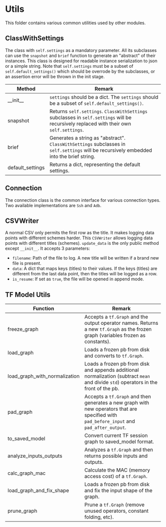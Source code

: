 # Utils

This folder contains various common utilities used by other modules.

## ClassWithSettings

The class with `self.settings` as a mandatory parameter.
All its subclasses can use the `snapshot` and `brief` function to generate an "abstract" of their instances.
This class is designed for readable instance serialization to json or a simple string. 
Note that `self.settings` must be a subset of `self.default_settings()` which should be overrode by the subclasses,
or an assertion error will be thrown in the init stage.

|Method|Remark|
|---|---|
|\_\_init\_\_|`settings` should be a dict. The `settings` should be a subset of `self.default_settings()`.|
|snapshot|Returns `self.settings`. `ClassWithSettings` subclasses in `self.settings` will be recursively replaced with their own `self.settings`.|
|brief|Generates a string as "abstract". `ClassWithSettings` subclasses in `self.settings` will be recursively embedded into the brief string.|
|default_settings|Returns a dict, representing the default settings.|

## Connection

The connection class is the common interface for various connection types.
Two available implementations are `Ssh` and `Adb`.

## CSVWriter

A normal CSV only permits the first row as the title. It makes logging data points with different schemes harder.
This `CSVWriter` allows logging data points with different titles (schemes).
`update_data` is the only public method except `__init__`.
It accepts 3 parameters:

- `filename`: Path of the file to log. A new title will be written if a brand new file is present.
- `data`: A dict that maps keys (titles) to their values. If the keys (titles) are different from the last data point, then the titles will be logged as a row.
- `is_resume`: If set as `true`, the file will be opened in append mode.

## TF Model Utils

|Function|Remark|
|-|-|
|freeze_graph|Accepts a `tf.Graph` and the output operator names. Returns a new `tf.Graph` as the frozen graph (variables frozen as constants).|
|load_graph|Loads a frozen pb from disk and converts to `tf.Graph`.|
|load_graph_with_normalization|Loads a frozen pb from disk and appends additional normalization (subtract `mean` and divide `std`) operators in the front of the pb.|
|pad_graph|Accepts a `tf.Graph` and then generates a new graph with new operators that are specified with `pad_before_input` and `pad_after_output`.|
|to_saved_model|Convert current TF session graph to saved_model format.|
|analyze_inputs_outputs|Analyzes a `tf.Graph` and then returns possible inputs and outputs.|
|calc_graph_mac|Calculate the MAC (memory access cost) of a `tf.Graph`.|
|load_graph_and_fix_shape|Loads a frozen pb from disk and fix the input shape of the graph.|
|prune_graph|Prune a `tf.Graph` (remove unused operators, constant folding, etc).|